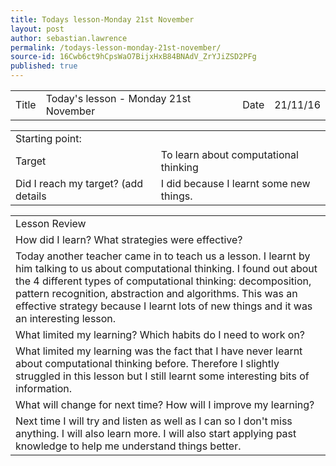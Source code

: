 ```yaml
---
title: Todays lesson-Monday 21st November
layout: post
author: sebastian.lawrence
permalink: /todays-lesson-monday-21st-november/
source-id: 16Cwb6ct9hCpsWaO7BijxHxB84BNAdV_ZrYJiZSD2PFg
published: true
---
```

	

<table>
  <tr>
    <td>Title</td>
    <td>Today's lesson - Monday 21st November</td>
    <td>Date</td>
    <td>21/11/16</td>
  </tr>
</table>


<table>
  <tr>
    <td>Starting point:</td>
    <td></td>
  </tr>
  <tr>
    <td>Target </td>
    <td>To learn about computational thinking </td>
  </tr>
  <tr>
    <td>Did I reach my target?
(add details </td>
    <td>I did because I learnt some new things.</td>
  </tr>
</table>


<table>
  <tr>
    <td>Lesson Review</td>
  </tr>
  <tr>
    <td>How did I learn? What strategies were effective?</td>
  </tr>
  <tr>
    <td>Today another teacher came in to teach us a lesson. I learnt by him talking to us about computational thinking. I found out about the 4 different types of computational thinking: decomposition, pattern recognition, abstraction and algorithms. This was an effective strategy because I learnt lots of new things and it was an interesting lesson.
</td>
  </tr>
  <tr>
    <td>What limited my learning? Which habits do I need to work on?</td>
  </tr>
  <tr>
    <td>What limited my learning was the fact that I have never learnt about computational thinking before. Therefore I slightly struggled in this lesson but I still learnt some interesting bits of information.
</td>
  </tr>
  <tr>
    <td>What will change for next time? How will I improve my learning?</td>
  </tr>
  <tr>
    <td>Next time I will try and listen as well as I can so I don't miss anything. I will also learn more. I will also start applying past knowledge to help me understand things better.


</td>
  </tr>
</table>


